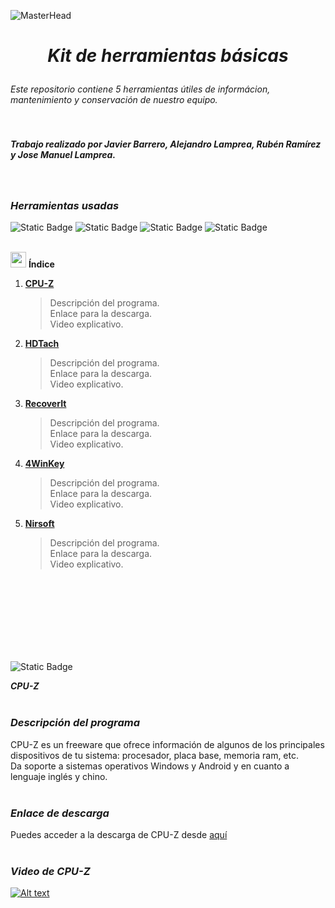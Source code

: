 ![MasterHead](https://visme.co/blog/wp-content/uploads/2019/10/animated-presentation-software-header.gif)

# <p align="center"> *Kit de herramientas básicas* </p>  
*Este repositorio contiene 5 herramientas útiles de informácion, mantenimiento y conservación de nuestro equipo.*  
<br>
<br>

*<h5 align="left">Trabajo realizado por Javier Barrero,  Alejandro Lamprea, Rubén Ramírez y Jose Manuel Lamprea.</h5>*

<br>

### *Herramientas usadas*
![Static Badge](https://img.shields.io/badge/CPUZ-red?style=for-the-badge&logo=orcid&logoColor=white&labelColor=black&color=purple) ![Static Badge](https://img.shields.io/badge/HDTach-blue?style=for-the-badge&logo=gradleplaypublisher&logoColor=white&labelColor=black&color=blue) ![Static Badge](https://img.shields.io/badge/RecoverIt-darkblue?style=for-the-badge&logo=Wondershare&logoColor=white&labelColor=black&color=darkblue) ![Static Badge](https://img.shields.io/badge/4winkey-green?style=for-the-badge&logo=keycdn&logoColor=white&labelColor=black&color=green)
<br>
<br>

<img src="https://cdn-icons-png.flaticon.com/512/2037/2037149.png" style="width: 25px; height: 25px;"/> **Índice**
1. [**CPU-Z**](#id1)
   > Descripción del programa.  
   > Enlace para la descarga.  
   > Video explicativo.  
2. [**HDTach**](#id2)
   > Descripción del programa.  
   > Enlace para la descarga.  
   > Video explicativo.  
3. [**RecoverIt**](#id3)
   > Descripción del programa.  
   > Enlace para la descarga.  
   > Video explicativo.  
4. [**4WinKey**](#id4)
   > Descripción del programa.  
   > Enlace para la descarga.  
   > Video explicativo.  
5. [**Nirsoft**](#id5)
   > Descripción del programa.  
   > Enlace para la descarga.  
   > Video explicativo.  


<br>
<br>
<br>  
<br>
<br>
<br>
<br>


![Static Badge](https://img.shields.io/badge/Primera-Herramienta-green?style=for-the-badge&labelColor=black&color=green)

**_CPU-Z_** <a name="id1"> </a>
<br>
<br>
### *Descripción del programa*
CPU-Z es un freeware que ofrece información de algunos de los principales dispositivos de tu sistema: procesador, placa base, memoria ram, etc.  
Da soporte a sistemas operativos Windows y Android y en cuanto a lenguaje inglés y chino.
<br>
<br>
### *Enlace de descarga*
Puedes acceder a la descarga de CPU-Z desde [aquí](https://www.cpuid.com/softwares/cpu-z.html)
<br>
<br>
### *Video de CPU-Z*
[![Alt text](https://img.youtube.com/vi/oKY9jL9UPLU/0.jpg)](https://www.youtube.com/watch?v=oKY9jL9UPLU)




